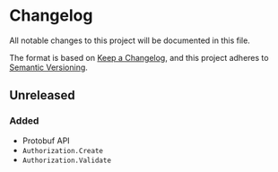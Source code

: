 # Changelog

All notable changes to this project will be documented in this file.

The format is based on [Keep a Changelog][], and this project adheres to
[Semantic Versioning][].

## Unreleased

### Added

- Protobuf API
- `Authorization.Create`
- `Authorization.Validate`

[keep a changelog]: https://keepachangelog.com/en/1.0.0/
[semantic versioning]: https://semver.org/spec/v2.0.0.html
